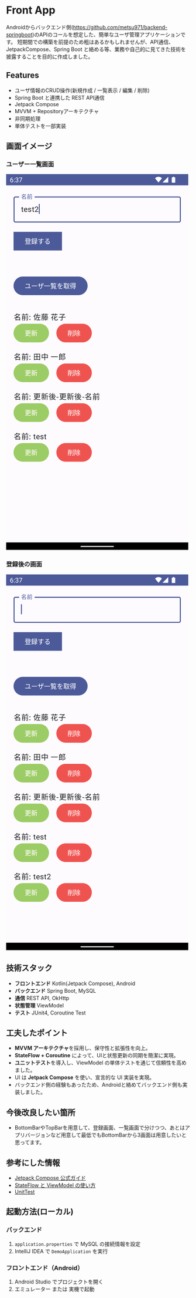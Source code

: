 # Front App

Androidからバックエンド側(https://github.com/metsu971/backend-springboot)のAPIのコールを想定した、簡単なユーザ管理アプリケーションです。
短期間での構築を前提のため粗はあるかもしれませんが、API通信、JetpackCompose、Spring Boot と絡める等、業務や自己的に見てきた技術を披露することを目的に作成しました。

## Features
- ユーザ情報のCRUD操作(新規作成 / 一覧表示 / 編集 / 削除)
- Spring Boot と連携した REST API通信
- Jetpack Compose
- MVVM + Repositoryアーキテクチャ
- 非同期処理
- 単体テストを一部実装

## 画面イメージ

### ユーザー一覧画面
![ユーザー一覧](./images/user_list.png)

### 登録後の画面
![ユーザー登録](./images/user_register.png)

## 技術スタック
- **フロントエンド** Kotlin(Jetpack Compose), Android
- **バックエンド** Spring Boot, MySQL
- **通信** REST API, OkHttp
- **状態管理** ViewModel
- **テスト** JUnit4, Coroutine Test

## 工夫したポイント
- **MVVM アーキテクチャ**を採用し、保守性と拡張性を向上。
- **StateFlow + Coroutine** によって、UIと状態更新の同期を簡潔に実現。
- **ユニットテスト**を導入し、ViewModel の単体テストを通じて信頼性を高めました。
- UI は **Jetpack Compose** を使い、宣言的な UI 実装を実現。
- バックエンド側の経験もあったため、Androidと絡めてバックエンド側も実装しました。

## 今後改良したい箇所
- BottomBarやTopBarを用意して、登録画面、一覧画面で分けつつ、あとはアプリバージョンなど用意して最低でもBottomBarから3画面は用意したいと思ってます。

## 参考にした情報
- [Jetpack Compose 公式ガイド](https://developer.android.com/jetpack/compose/documentation)
- [StateFlow と ViewModel の使い方](https://developer.android.com/kotlin/flow/stateflow-and-sharedflow)
- [UnitTest](https://developer.android.com/kotlin/coroutines/test?hl=ja)

## 起動方法(ローカル)

### バックエンド
1. `application.properties` で MySQL の接続情報を設定
2. IntelliJ IDEA で `DemoApplication` を実行

### フロントエンド（Android）
1. Android Studio でプロジェクトを開く
2. エミュレーター または 実機で起動
